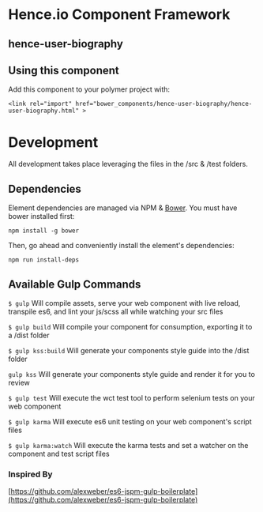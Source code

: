 # Hence.io Component Framework
## hence-user-biography

>



## Using this component

Add this component to your polymer project with:

    <link rel="import" href="bower_components/hence-user-biography/hence-user-biography.html" >

# Development

All development takes place leveraging the files in the /src & /test folders.

## Dependencies

Element dependencies are managed via NPM & [Bower](http://bower.io/). You must have bower installed first:

    npm install -g bower

Then, go ahead and conveniently install the element's dependencies:

    npm run install-deps

## Available Gulp Commands

```$ gulp```
Will compile assets, serve your web component with live reload, transpile es6, and lint your js/scss all while watching your src files

```$ gulp build```
Will compile your component for consumption, exporting it to a /dist folder

```$ gulp kss:build```
Will generate your components style guide into the /dist folder

```gulp kss```
Will generate your components style guide and render it for you to review

```$ gulp test```
Will execute the wct test tool to perform selenium tests on your web component

```$ gulp karma```
Will execute es6 unit testing on your web component's script files

```$ gulp karma:watch```
Will execute the karma tests and set a watcher on the component and test script files

### Inspired By
[https://github.com/alexweber/es6-jspm-gulp-boilerplate](https://github.com/alexweber/es6-jspm-gulp-boilerplate)

